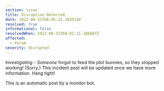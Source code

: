 ```yaml
---
section: issue
title: Disruption Detected
date: 2022-08-31T08:05:22.103514Z
resolved: true
informational: false
resolvedWhen: 2022-08-31T04:01:11.106607Z
affected:
  - Forum
severity: disrupted
---
```

*Investigating* - _Someone_ forgot to feed the plot bunnies, so they stopped working! (Sorry.) This incident post will be updated once we have more information. Hang tight!

This is an automatic post by a monitor bot.
        